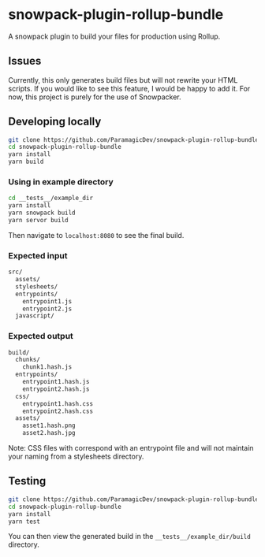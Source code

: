 # snowpack-plugin-rollup-bundle

A snowpack plugin to build your files for production using Rollup.

## Issues

Currently, this only generates build files but will not rewrite your
HTML scripts. If you would like to see this feature, I would be happy to
add it. For now, this project is purely for the use of Snowpacker.

## Developing locally

```bash
git clone https://github.com/ParamagicDev/snowpack-plugin-rollup-bundle/tree/development/
cd snowpack-plugin-rollup-bundle
yarn install
yarn build
```

### Using in example directory

```bash
cd __tests__/example_dir
yarn install
yarn snowpack build
yarn servor build
```

Then navigate to `localhost:8080` to see the final build.

### Expected input

```bash
src/
  assets/
  stylesheets/
  entrypoints/
    entrypoint1.js
    entrypoint2.js
  javascript/
```

### Expected output

```bash
build/
  chunks/
    chunk1.hash.js
  entrypoints/
    entrypoint1.hash.js
    entrypoint2.hash.js
  css/
    entrypoint1.hash.css
    entrypoint2.hash.css
  assets/
    asset1.hash.png
    asset2.hash.jpg
```

Note: CSS files with correspond with an entrypoint file and will not maintain your naming from a stylesheets directory.
## Testing

```bash
git clone https://github.com/ParamagicDev/snowpack-plugin-rollup-bundle/tree/development/
cd snowpack-plugin-rollup-bundle
yarn install
yarn test
```

You can then view the generated build in the `__tests__/example_dir/build` directory.
